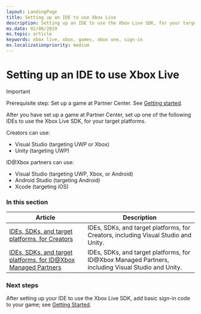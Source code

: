 ```yaml
---
layout: LandingPage
title: Setting up an IDE to use Xbox Live
description: Setting up an IDE to use the Xbox Live SDK, for your target platforms.
ms.date: 02/08/2019
ms.topic: article
keywords: xbox live, xbox, games, xbox one, sign-in
ms.localizationpriority: medium
---
```

# Setting up an IDE to use Xbox Live

   > [!IMPORTANT]
   > Prerequisite step: Set up a game at Partner Center. See [Getting started](../index.md).

After you have set up a game at Partner Center, set up one of the following IDEs to use the Xbox Live SDK, for your target platforms.

Creators can use:
*  Visual Studio (targeting UWP or Xbox)
*  Unity (targeting UWP)

ID@Xbox partners can use:
*  Visual Studio (targeting UWP, Xbox, or Android)
*  Android Studio (targeting Android)
*  Xcode (targeting iOS)


### In this section

| Article | Description |
|---------|-------------|
| [IDEs, SDKs, and target platforms, for Creators](../../get-started-with-creators/creators-program.md) | IDEs, SDKs, and target platforms, for Creators, including Visual Studio and Unity. |
| [IDEs, SDKs, and target platforms, for ID@Xbox Managed Partners](../../get-started-with-partner/managed-partners-and-id-xbox-developers.md) | IDEs, SDKs, and target platforms, for ID@Xbox Managed Partners, including Visual Studio and Unity. |


### Next steps

After setting up your IDE to use the Xbox Live SDK, add basic sign-in code to your game; see [Getting Started](../index.md).
